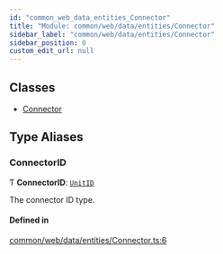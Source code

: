```yaml
---
id: "common_web_data_entities_Connector"
title: "Module: common/web/data/entities/Connector"
sidebar_label: "common/web/data/entities/Connector"
sidebar_position: 0
custom_edit_url: null
---
```


## Classes

- [Connector](../classes/common_web_data_entities_Connector.Connector.md)

## Type Aliases

### ConnectorID

Ƭ **ConnectorID**: [`UnitID`](../classes/common_web_utils_UnitID.UnitID.md)

The connector ID type.

#### Defined in

[common/web/data/entities/Connector.ts:6](https://github.com/Soroush9978/rds-ng/blob/3365237/src/common/web/data/entities/Connector.ts#L6)
